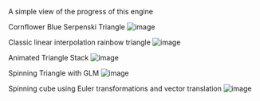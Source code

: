 A simple view of the progress of this engine

Cornflower Blue Serpenski Triangle
![image](https://github.com/user-attachments/assets/a9e7e205-b744-49fb-8609-fb45d2a06d4c)

Classic linear interpolation rainbow triangle
![image](https://github.com/user-attachments/assets/c7bcfd73-8c12-4297-82a8-b78bc15fd869)

Animated Triangle Stack
![image](https://github.com/user-attachments/assets/b36a4f76-1ce0-4cba-a5c4-235f2dc195b8)

Spinning Triangle with GLM
![image](https://github.com/user-attachments/assets/4b0db2c2-5379-4a7d-9de3-44b2f50e7f27)

Spinning cube using Euler transformations and vector translation
![image](https://github.com/user-attachments/assets/4b8109c8-5806-4dcd-934d-aceed7ee4263)

